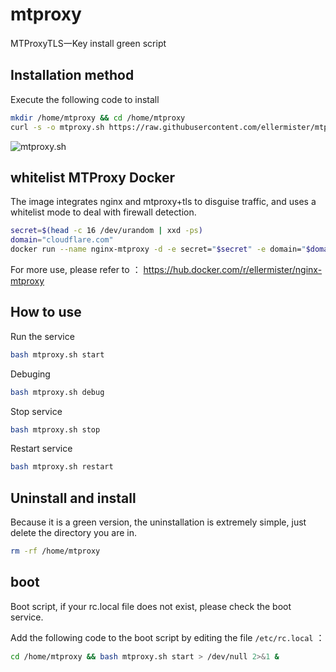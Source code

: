 # mtproxy

MTProxyTLS一Key install green script




## Installation method 

Execute the following code to install 

```bash
mkdir /home/mtproxy && cd /home/mtproxy
curl -s -o mtproxy.sh https://raw.githubusercontent.com/ellermister/mtproxy/master/mtproxy.sh && chmod +x mtproxy.sh && bash mtproxy.sh
```

 ![mtproxy.sh](https://raw.githubusercontent.com/ellermister/mtproxy/master/mtproxy.jpg)
 
 ## whitelist MTProxy Docker 
The image integrates nginx and mtproxy+tls to disguise traffic, and uses a whitelist mode to deal with firewall detection.

 ```bash
secret=$(head -c 16 /dev/urandom | xxd -ps)
domain="cloudflare.com"
docker run --name nginx-mtproxy -d -e secret="$secret" -e domain="$domain" -p 8080:80 -p 8443:443 ellermister/nginx-mtproxy:latest
 ```
For more use, please refer to ： https://hub.docker.com/r/ellermister/nginx-mtproxy



## How to use 

Run the service 

```bash
bash mtproxy.sh start
```

Debuging

```bash
bash mtproxy.sh debug
```

Stop service 

```bash
bash mtproxy.sh stop
```

Restart service 

```bash
bash mtproxy.sh restart
```



## Uninstall and install 

Because it is a green version, the uninstallation is extremely simple, just delete the directory you are in. 

```bash
rm -rf /home/mtproxy
```



## boot

Boot script, if your rc.local file does not exist, please check the boot service. 

Add the following code to the boot script by editing the file `/etc/rc.local` ：

```bash
cd /home/mtproxy && bash mtproxy.sh start > /dev/null 2>&1 &
```

